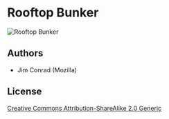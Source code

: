 # Rooftop Bunker

![Rooftop Bunker](./RooftopBunkerThumbnail.jpg)

## Authors

* Jim Conrad (Mozilla)

## License

[Creative Commons Attribution-ShareAlike 2.0 Generic](https://creativecommons.org/licenses/by-sa/2.0/)

